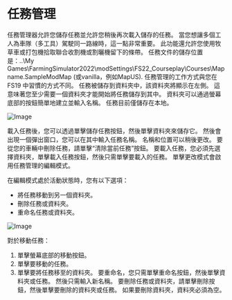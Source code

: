 # 任務管理


任務管理器允許您儲存任務並允許您稍後再次載入儲存的任務。 
當您想讓多個工人為車隊（多工具）駕駛同一路線時，這一點非常重要。 
此功能還允許您使用牧草車或打包機拾取聯合收割機或割曬機留下的條帶。 
任務文件的儲存位置是：..\My Games\FarmingSimulator2022\modSettings\FS22_Courseplay\Courses\Mapname.SampleModMap (或vanilla，例如MapUS).
任務管理的工作方式與您在 FS19 中習慣的方式不同。 
任務被儲存到資料夾中，該資料夾將顯示在左側。 這意味著您至少需要一個資料夾才能開始將任務儲存到其中。
資料夾可以通過螢幕底部的按鈕簡單地建立並輸入名稱。
任務目前僅儲存在本地。


![Image](assets/imagesmanagerbasehelp_0_0_765_430.png)


載入任務後，您可以透過單擊儲存任務按鈕，然後單擊資料夾來儲存它。  然後會出現一個彈出窗口，您可以在其中輸入任務名稱。 
名稱和位置可以稍後更改。 
要從您的車輛中刪除任務，請單擊“清除當前任務”按鈕。
要載入任務，您必須先選擇資料夾，單擊載入任務按鈕，然後只需單擊要載入的任務。 
單擊更改模式會啟用任務管理的編輯模式。 



在編輯模式處於活動狀態時，您有以下選項：
- 將任務移動到另一個資料夾。
- 刪除任務或資料夾。 
- 重命名任務或資料夾。 


![Image](assets/imagesmanageredithelp_0_0_765_430.png)


對於移動任務： 
  1) 單擊螢幕底部的移動按鈕。 
  2) 單擊要移動的任務。 
  3) 單擊要將任務移至的資料夾。 
要重命名，您只需單擊重命名按鈕，然後單擊資料夾或任務。 然後只需輸入新名稱。 
要刪除任務或資料夾，請單擊刪除按鈕，然後單擊要刪除的資料夾或任務。 
如果要刪除資料夾，資料夾必須為空。 


